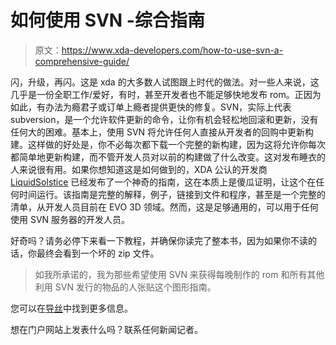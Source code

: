 # 如何使用 SVN -综合指南

> 原文：<https://www.xda-developers.com/how-to-use-svn-a-comprehensive-guide/>

闪，升级，再闪。这是 xda 的大多数人试图跟上时代的做法。对一些人来说，这几乎是一份全职工作/爱好，有时，甚至开发者也不能足够快地发布 rom。正因为如此，有办法为瘾君子或订单上瘾者提供更快的修复。SVN，实际上代表 subversion，是一个允许软件更新的命令，让你有机会轻松地回滚和更新，没有任何大的困难。基本上，使用 SVN 将允许任何人直接从开发者的回购中更新构建。这样做的好处是，你不必每次都下载一个完整的新构建，因为这将允许你每次都简单地更新构建，而不管开发人员对以前的构建做了什么改变。这对发布睡衣的人来说很有用。如果你想知道这是如何做到的，XDA 公认的开发商 [LiquidSolstice](http://forum.xda-developers.com/member.php?u=788951) 已经发布了一个神奇的指南，这在本质上是傻瓜证明，让这个在任何时间运行。该指南是完整的解释，例子，链接到文件和程序，甚至是一个完整的清单，从开发人员目前在 EVO 3D 领域。然而，这是足够通用的，可以用于任何使用 SVN 服务器的开发人员。

好奇吗？请务必停下来看一下教程，并确保你读完了整本书，因为如果你不读的话，你最终会看到一个坏的 zip 文件。

> 如我所承诺的，我为那些希望使用 SVN 来获得每晚制作的 rom 和所有其他利用 SVN 发行的物品的人张贴这个图形指南。

您可以在[导丝](http://forum.xda-developers.com/showthread.php?t=1211234)中找到更多信息。

想在门户网站上发表什么吗？联系任何新闻记者。